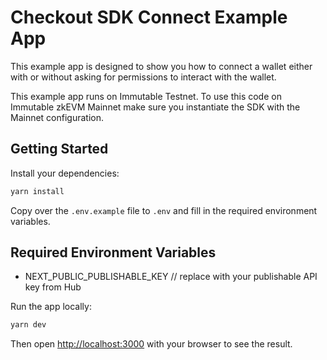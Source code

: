 # Checkout SDK Connect Example App

This example app is designed to show you how to connect a wallet either with or without asking for permissions to interact with the wallet.

This example app runs on Immutable Testnet. To use this code on Immutable zkEVM Mainnet make sure you instantiate the SDK with the Mainnet configuration.

## Getting Started

Install your dependencies:

```bash
yarn install
```

Copy over the `.env.example` file to `.env` and fill in the required environment variables.

## Required Environment Variables

- NEXT_PUBLIC_PUBLISHABLE_KEY // replace with your publishable API key from Hub

Run the app locally:

```bash
yarn dev
```

Then open [http://localhost:3000](http://localhost:3000) with your browser to see the result.